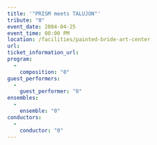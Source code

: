 ```yaml
---
title: '"PRISM meets TALUJON"'
tribute: "0"
event_date: 2004-04-25
event_time: 08:00 PM
location: /facilities/painted-bride-art-center
url: 
ticket_information_url: 
program: 
  -
    composition: "0"
guest_performers: 
  -
    guest_performer: "0"
ensembles: 
  -
    ensemble: "0"
conductors: 
  -
    conductor: "0"
---
```

